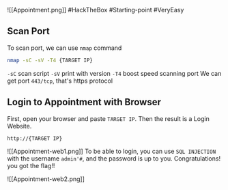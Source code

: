 ![[Appointment.png]]
#HackTheBox #Starting-point #VeryEasy 
## Scan Port
To scan port, we can use `nmap` command
```bash
nmap -sC -sV -T4 {TARGET IP}
```
`-sC` scan script
`-sV` print with version
`-T4` boost speed scanning port
We can get port `443/tcp`, that's https protocol
## Login to Appointment with Browser
First, open your browser and paste `TARGET IP`. Then the result is a Login Website. 
```http
http://{TARGET IP}
```
![[Appointment-web1.png]]
To be able to login, you can use `SQL INJECTION` with the username `admin'#`, and the password is up to you. Congratulations! you got the flag!!

![[Appointment-web2.png]]